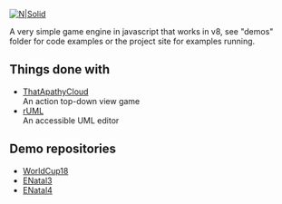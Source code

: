 [![N|Solid](https://4.bp.blogspot.com/-8v6Fmzza9Fo/WbvC_RBBR-I/AAAAAAAAHf8/tPWleibLTZ0ywbxuoO7gHmjJ_vAuWKgbQCLcBGAs/s1600/logo.png)](#)
<br />

A very simple game engine in javascript that works in v8, see "demos" folder for code examples or the project site for examples running.

## Things done with
 - [ThatApathyCloud](https://github.com/HermesPasser/ThatApathyCloud)  
 An action top-down view game
 - [rUML](https://github.com/HermesPasser/rUML)  
 An accessible UML editor

## Demo repositories
 - [WorldCup18](https://github.com/HermesPasser/WorldCup18)
 - [ENatal3](https://github.com/HermesPasser/ENatal3)
 - [ENatal4](https://github.com/HermesPasser/ENatal4)
